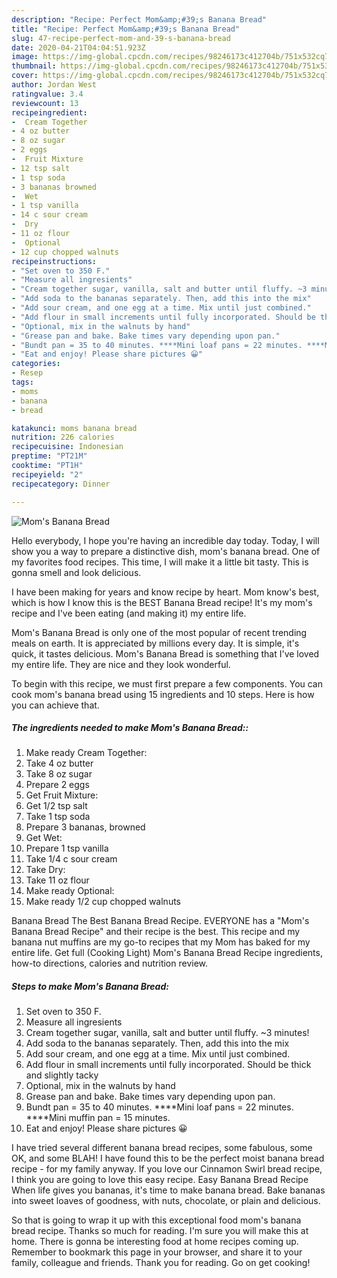 ```yaml
---
description: "Recipe: Perfect Mom&amp;#39;s Banana Bread"
title: "Recipe: Perfect Mom&amp;#39;s Banana Bread"
slug: 47-recipe-perfect-mom-and-39-s-banana-bread
date: 2020-04-21T04:04:51.923Z
image: https://img-global.cpcdn.com/recipes/98246173c412704b/751x532cq70/moms-banana-bread-recipe-main-photo.jpg
thumbnail: https://img-global.cpcdn.com/recipes/98246173c412704b/751x532cq70/moms-banana-bread-recipe-main-photo.jpg
cover: https://img-global.cpcdn.com/recipes/98246173c412704b/751x532cq70/moms-banana-bread-recipe-main-photo.jpg
author: Jordan West
ratingvalue: 3.4
reviewcount: 13
recipeingredient:
-  Cream Together
- 4 oz butter
- 8 oz sugar
- 2 eggs
-  Fruit Mixture
- 12 tsp salt
- 1 tsp soda
- 3 bananas browned
-  Wet
- 1 tsp vanilla
- 14 c sour cream
-  Dry
- 11 oz flour
-  Optional
- 12 cup chopped walnuts
recipeinstructions:
- "Set oven to 350 F."
- "Measure all ingresients"
- "Cream together sugar, vanilla, salt and butter until fluffy. ~3 minutes!"
- "Add soda to the bananas separately. Then, add this into the mix"
- "Add sour cream, and one egg at a time. Mix until just combined."
- "Add flour in small increments until fully incorporated. Should be thick and slightly tacky"
- "Optional, mix in the walnuts by hand"
- "Grease pan and bake. Bake times vary depending upon pan."
- "Bundt pan = 35 to 40 minutes. ****Mini loaf pans = 22 minutes. ****Mini muffin pan = 15 minutes."
- "Eat and enjoy! Please share pictures 😀"
categories:
- Resep
tags:
- moms
- banana
- bread

katakunci: moms banana bread
nutrition: 226 calories
recipecuisine: Indonesian
preptime: "PT21M"
cooktime: "PT1H"
recipeyield: "2"
recipecategory: Dinner

---
```



![Mom&#39;s Banana Bread](https://img-global.cpcdn.com/recipes/98246173c412704b/751x532cq70/moms-banana-bread-recipe-main-photo.jpg)

Hello everybody, I hope you're having an incredible day today. Today, I will show you a way to prepare a distinctive dish, mom&#39;s banana bread. One of my favorites food recipes. This time, I will make it a little bit tasty. This is gonna smell and look delicious.

I have been making for years and know recipe by heart. Mom know&#39;s best, which is how I know this is the BEST Banana Bread recipe! It&#39;s my mom&#39;s recipe and I&#39;ve been eating (and making it) my entire life.

Mom&#39;s Banana Bread is only one of the most popular of recent trending meals on earth. It is appreciated by millions every day. It is simple, it's quick, it tastes delicious. Mom&#39;s Banana Bread is something that I've loved my entire life. They are nice and they look wonderful.


To begin with this recipe, we must first prepare a few components. You can cook mom&#39;s banana bread using 15 ingredients and 10 steps. Here is how you can achieve that.

##### The ingredients needed to make Mom&#39;s Banana Bread::

1. Make ready  Cream Together:
1. Take 4 oz butter
1. Take 8 oz sugar
1. Prepare 2 eggs
1. Get  Fruit Mixture:
1. Get 1/2 tsp salt
1. Take 1 tsp soda
1. Prepare 3 bananas, browned
1. Get  Wet:
1. Prepare 1 tsp vanilla
1. Take 1/4 c sour cream
1. Take  Dry:
1. Take 11 oz flour
1. Make ready  Optional:
1. Make ready 1/2 cup chopped walnuts


Banana Bread The Best Banana Bread Recipe. EVERYONE has a &#34;Mom&#39;s Banana Bread Recipe&#34; and their recipe is the best. This recipe and my banana nut muffins are my go-to recipes that my Mom has baked for my entire life. Get full (Cooking Light) Mom&#39;s Banana Bread Recipe ingredients, how-to directions, calories and nutrition review. 

##### Steps to make Mom&#39;s Banana Bread:

1. Set oven to 350 F.
1. Measure all ingresients
1. Cream together sugar, vanilla, salt and butter until fluffy. ~3 minutes!
1. Add soda to the bananas separately. Then, add this into the mix
1. Add sour cream, and one egg at a time. Mix until just combined.
1. Add flour in small increments until fully incorporated. Should be thick and slightly tacky
1. Optional, mix in the walnuts by hand
1. Grease pan and bake. Bake times vary depending upon pan.
1. Bundt pan = 35 to 40 minutes. ****Mini loaf pans = 22 minutes. ****Mini muffin pan = 15 minutes.
1. Eat and enjoy! Please share pictures 😀


I have tried several different banana bread recipes, some fabulous, some OK, and some BLAH! I have found this to be the perfect moist banana bread recipe - for my family anyway. If you love our Cinnamon Swirl bread recipe, I think you are going to love this easy recipe. Easy Banana Bread Recipe When life gives you bananas, it&#39;s time to make banana bread. Bake bananas into sweet loaves of goodness, with nuts, chocolate, or plain and delicious. 

So that is going to wrap it up with this exceptional food mom&#39;s banana bread recipe. Thanks so much for reading. I'm sure you will make this at home. There is gonna be interesting food at home recipes coming up. Remember to bookmark this page in your browser, and share it to your family, colleague and friends. Thank you for reading. Go on get cooking!
